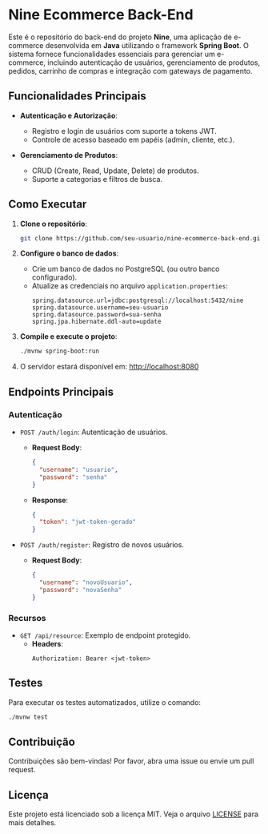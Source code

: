 # Nine Ecommerce Back-End

Este é o repositório do back-end do projeto **Nine**, uma aplicação de e-commerce desenvolvida em **Java** utilizando o framework **Spring Boot**. O sistema fornece funcionalidades essenciais para gerenciar um e-commerce, incluindo autenticação de usuários, gerenciamento de produtos, pedidos, carrinho de compras e integração com gateways de pagamento.

## Funcionalidades Principais

- **Autenticação e Autorização**:

  - Registro e login de usuários com suporte a tokens JWT.
  - Controle de acesso baseado em papéis (admin, cliente, etc.).
- **Gerenciamento de Produtos**:

  - CRUD (Create, Read, Update, Delete) de produtos.
  - Suporte a categorias e filtros de busca.

## Como Executar

1. **Clone o repositório**:

   ```bash
   git clone https://github.com/seu-usuario/nine-ecommerce-back-end.git
   ```
2. **Configure o banco de dados**:

   - Crie um banco de dados no PostgreSQL (ou outro banco configurado).
   - Atualize as credenciais no arquivo `application.properties`:
     ```properties
     spring.datasource.url=jdbc:postgresql://localhost:5432/nine
     spring.datasource.username=seu-usuario
     spring.datasource.password=sua-senha
     spring.jpa.hibernate.ddl-auto=update
     ```
3. **Compile e execute o projeto**:

   ```bash
   ./mvnw spring-boot:run
   ```
4. O servidor estará disponível em: [http://localhost:8080](http://localhost:8080)

## Endpoints Principais

### Autenticação

- `POST /auth/login`: Autenticação de usuários.

  - **Request Body**:
    ```json
    {
      "username": "usuario",
      "password": "senha"
    }
    ```
  - **Response**:
    ```json
    {
      "token": "jwt-token-gerado"
    }
    ```
- `POST /auth/register`: Registro de novos usuários.

  - **Request Body**:
    ```json
    {
      "username": "novoUsuario",
      "password": "novaSenha"
    }
    ```

### Recursos

- `GET /api/resource`: Exemplo de endpoint protegido.
  - **Headers**:
    ```
    Authorization: Bearer <jwt-token>
    ```

## Testes

Para executar os testes automatizados, utilize o comando:

```bash
./mvnw test
```

## Contribuição

Contribuições são bem-vindas! Por favor, abra uma issue ou envie um pull request.

## Licença

Este projeto está licenciado sob a licença MIT. Veja o arquivo [LICENSE](./LICENSE) para mais detalhes.
